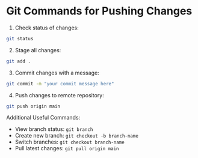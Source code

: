 # Git Commands for Pushing Changes

1. Check status of changes:
```bash
git status
```

2. Stage all changes:
```bash
git add .
```

3. Commit changes with a message:
```bash
git commit -m "your commit message here"
```

4. Push changes to remote repository:
```bash
git push origin main
```

Additional Useful Commands:
- View branch status: `git branch`
- Create new branch: `git checkout -b branch-name`
- Switch branches: `git checkout branch-name`
- Pull latest changes: `git pull origin main`
